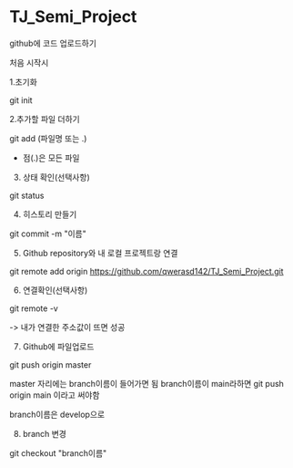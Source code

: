 # TJ_Semi_Project

github에 코드 업로드하기

처음 시작시

1.초기화

git init


2.추가할 파일 더하기

git add (파일명 또는 .)

* 점(.)은 모든 파일


3. 상태 확인(선택사항)

git status


4. 히스토리 만들기

git commit -m "이름"


5. Github repository와 내 로컬 프로젝트랑 연결
   
git remote add origin https://github.com/qwerasd142/TJ_Semi_Project.git


6. 연결확인(선택사항)
    
git remote -v

-> 내가 연결한 주소값이 뜨면 성공


7. Github에 파일업로드
    
git push origin master

master 자리에는 branch이름이 들어가면 됨 branch이름이 main라하면 git push origin main 이라고 써야함

branch이름은 develop으로


8. branch 변경

git checkout "branch이름"
